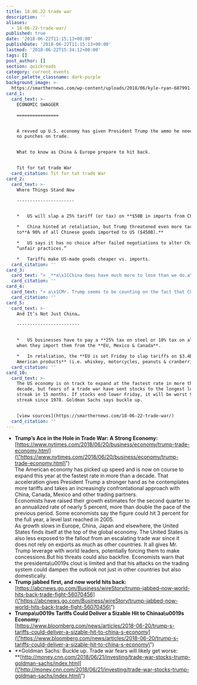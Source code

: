 ```yaml
---
title: 18.06.22 trade war
description: ''
aliases:
  - 18-06-22-trade-war/
published: true
date: '2018-06-22T11:15:13+00:00'
publishDate: '2018-06-22T11:15:13+00:00'
lastmod: '2018-06-22T15:34:12+00:00'
tags: []
post_author: []
section: quickreads
category: current events
color_palette_classname: dark-purple
background_image: >-
  https://smarthernews.com/wp-content/uploads/2018/06/kyle-ryan-687991-unsplash-scaled.jpg
card_1:
  card_text: >-
    ECONOMIC SWAGGER

    ================


    A revved up U.S. economy has given President Trump the ammo he needs to pull
    no punches on trade.


    What to know as China & Europe prepare to hit back.


    Tit for tat trade War
  card_citation: Tit for tat trade War
card_2:
  card_text: >-
    Where Things Stand Now

    ----------------------


    *   US will slap a 25% tariff (or tax) on **$50B in imports from China**.

    *   China hinted at retaliation, but Trump threatened even more tariffs, up
    to**A 90% of all Chinese goods imported to US ($450B).**

    *   US says it has no choice after failed negotiations to alter China’s
    “unfair practices.”

    *   Tariffs make US-made goods cheaper vs. imports.
  card_citation: ''
card_3:
  card_text: "> _**a\x1CChina does have much more to lose than we do.a\x1D**  \n> _Peter Navarro, Trump trade adviser\n> \n> *   With Trump’s latest threat of **$450B in tariffs**, China can now no longer issue a proportional response.\n> *   US buys nearly 4 times as much from China as it sells to us. (Translation: China needs the US.)\n> *   That said, Chinaa\x19s $13T economy, can turn to other countries to sell its goods."
  card_citation: ''
card_4:
  card_text: "> a\x1CMr. Trump seems to be counting on the fact that China will soon run out of room to retaliate… This could prove to be a miscalculation.a\x1D\n> \n> Eswar Prasad, Cornell University trade expert & Brookings Sr. Fellow on China's other options for retaliation like disrupting American businesses' sales operations & supply chains in China."
  card_citation: ''
card_5:
  card_text: >-
    And It’s Not Just China…

    ------------------------


    *   US businesses have to pay a **25% tax on steel or 10% tax on aluminum**
    when they import them from the **EU, Mexico & Canada**.

    *   In retaliation, the **EU is set Friday to slap tariffs on $3.4B in
    American products** (i.e. whiskey, motorcycles, peanuts & cranberries.)
  card_citation: ''
card_10:
  card_text: >-
    The US economy is on track to expand at the fastest rate in more than a
    decade, but fears of a trade war have sent stocks to the longest losing
    streak in 15 months. If stocks end lower Friday, it will be worst 9-day
    streak since 1978. Goldman Sachs says buckle up.


    [view sources](https://smarthernews.com/18-06-22-trade-war/)
  card_citation: ''
---
```

*   **Trump’s Ace in the Hole in Trade War: A Strong Economy:**  
    [https://www.nytimes.com/2018/06/20/business/economy/trump-trade-economy.html](\"https://www.nytimes.com/2018/06/20/business/economy/trump-trade-economy.html\")  
    The American economy has picked up speed and is now on course to expand this year at the fastest rate in more than a decade. That acceleration gives President Trump a stronger hand as he contemplates more tariffs and takes an increasingly confrontational approach with China, Canada, Mexico and other trading partners.  
    Economists have raised their growth estimates for the second quarter to an annualized rate of nearly 5 percent, more than double the pace of the previous period. Some economists say the figure could hit 3 percent for the full year, a level last reached in 2005.  
    As growth slows in Europe, China, Japan and elsewhere, the United States finds itself at the top of the global economy. The United States is also less exposed to the fallout from an escalating trade war since it does not rely on exports as much as other countries. It all gives Mr. Trump leverage with world leaders, potentially forcing them to make concessions.But his threats could also backfire. Economists warn that the presidenta\\u0019s clout is limited and that his attacks on the trading system could dampen the outlook not just in other countries but also domestically.
*   **Trump jabbed first, and now world hits back:**  
    [https://abcnews.go.com/Business/wireStory/trump-jabbed-now-world-hits-back-trade-fight-56070456](\"https://abcnews.go.com/Business/wireStory/trump-jabbed-now-world-hits-back-trade-fight-56070456\")
*   **Trumpa\\u0019s Tariffs Could Deliver a Sizable Hit to Chinaa\\u0019s Economy:**  
    [https://www.bloomberg.com/news/articles/2018-06-20/trump-s-tariffs-could-deliver-a-sizable-hit-to-china-s-economy](\"https://www.bloomberg.com/news/articles/2018-06-20/trump-s-tariffs-could-deliver-a-sizable-hit-to-china-s-economy\")
*   **Goldman Sachs: Buckle up. Trade war fears will likely get worse:  
    **[http://money.cnn.com/2018/06/21/investing/trade-war-stocks-trump-goldman-sachs/index.html](\"http://money.cnn.com/2018/06/21/investing/trade-war-stocks-trump-goldman-sachs/index.html\")